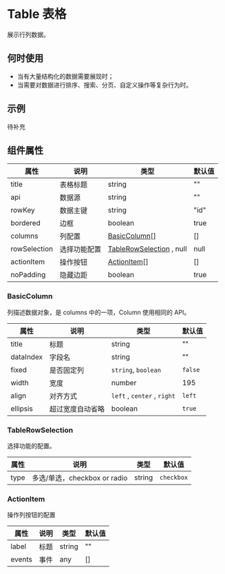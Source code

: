 # Table 表格

展示行列数据。

## 何时使用

- 当有大量结构化的数据需要展现时；
- 当需要对数据进行排序、搜索、分页、自定义操作等复杂行为时。

## 示例

待补充

## 组件属性

| 属性         | 说明         | 类型                                           | 默认值 |
| ------------ | ------------ | ---------------------------------------------- | ------ |
| title        | 表格标题     | string                                         | ""     |
| api          | 数据源       | string                                         | ""     |
| rowKey       | 数据主键     | string                                         | "id"   |
| bordered     | 边框         | boolean                                        | true   |
| columns      | 列配置       | [BasicColumn](#basiccolumn)[]                  | []     |
| rowSelection | 选择功能配置 | [TableRowSelection](#tablerowselection) , null | null   |
| actionItem   | 操作按钮     | [ActionItem](#actionitem)[]                    | []     |
| noPadding    | 隐藏边距     | boolean                                        | true   |

### BasicColumn

列描述数据对象，是 columns 中的一项，Column 使用相同的 API。

| 属性      | 说明             | 类型                        | 默认值  |
| --------- | ---------------- | --------------------------- | ------- |
| title     | 标题             | string                      | ""      |
| dataIndex | 字段名           | string                      | ""      |
| fixed     | 是否固定列       | `string`, `boolean`         | `false` |
| width     | 宽度             | number                      | 195     |
| align     | 对齐方式         | `left` , `center` , `right` | `left`  |
| ellipsis  | 超过宽度自动省略 | boolean                     | `true`  |

### TableRowSelection

选择功能的配置。

| 属性 | 说明                         | 类型   | 默认值     |
| ---- | ---------------------------- | ------ | ---------- |
| type | 多选/单选，checkbox or radio | string | `checkbox` |

### ActionItem

操作列按钮的配置

| 属性   | 说明 | 类型   | 默认值 |
| ------ | ---- | ------ | ------ |
| label  | 标题 | string | ""     |
| events | 事件 | any    | []     |
